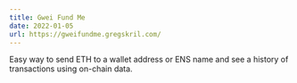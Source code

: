 ```yaml
---
title: Gwei Fund Me
date: 2022-01-05
url: https://gweifundme.gregskril.com/
---
```


Easy way to send ETH to a wallet address or ENS name and see a history of transactions using on-chain data.

